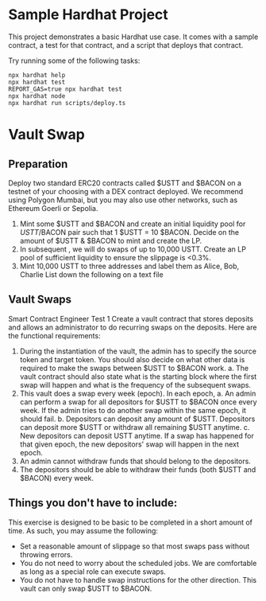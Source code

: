 # Sample Hardhat Project

This project demonstrates a basic Hardhat use case. It comes with a sample contract, a test for that contract, and a script that deploys that contract.

Try running some of the following tasks:

```shell
npx hardhat help
npx hardhat test
REPORT_GAS=true npx hardhat test
npx hardhat node
npx hardhat run scripts/deploy.ts
```

# Vault Swap

## Preparation

Deploy two standard ERC20 contracts called $USTT and $BACON on a testnet of your choosing with a DEX contract deployed. We recommend using Polygon Mumbai, but you may also use other networks, such as Ethereum Goerli or Sepolia.

1. Mint some $USTT and $BACON and create an initial liquidity pool for $USTT/$BACON pair such that 1 $USTT = 10 $BACON. Decide on the amount of $USTT & $BACON to mint and create the LP.
2. In subsequent , we will do swaps of up to 10,000 USTT. Create an LP pool of sufficient liquidity to ensure the slippage is <0.3%.
3. Mint 10,000 USTT to three addresses and label them as Alice, Bob, Charlie
   List down the following on a text file

## Vault Swaps

Smart Contract Engineer Test 1
Create a vault contract that stores deposits and allows an administrator to do recurring swaps on the deposits. Here are the functional requirements:

1. During the instantiation of the vault, the admin has to specify the source token and target token. You should also decide on what other data is required to make the swaps between $USTT to $BACON work.
   a. The vault contract should also state what is the starting block where the first swap will happen and what is the frequency of the subsequent swaps.
2. This vault does a swap every week (epoch). In each epoch,
   a. An admin can perform a swap for all depositors for $USTT to $BACON once every week. If the admin tries to do another swap within the same epoch, it should fail.
   b. Depositors can deposit any amount of $USTT. Depositors can deposit more $USTT or withdraw all remaining $USTT anytime.
   c. New depositors can deposit USTT anytime. If a swap has happened for that given epoch, the new depositors' swap will happen in the next epoch.
3. An admin cannot withdraw funds that should belong to the depositors.
4. The depositors should be able to withdraw their funds (both $USTT and $BACON) every week.

## Things you don't have to include:

This exercise is designed to be basic to be completed in a short amount of time. As such, you may assume the following:

- Set a reasonable amount of slippage so that most swaps pass without throwing errors.
- You do not need to worry about the scheduled jobs. We are comfortable as long as a special role can execute swaps.
- You do not have to handle swap instructions for the other direction. This vault can only swap $USTT to $BACON.

